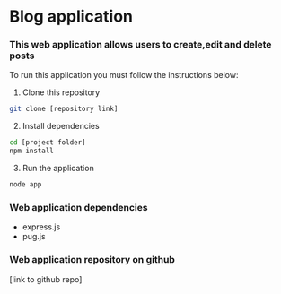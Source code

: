 # Blog application

### This web application allows users to create,edit and delete posts

To run this application you must follow the instructions below:

1. Clone this repository
```bash
git clone [repository link]
```

2. Install dependencies
```bash
cd [project folder]
npm install
```

3. Run the application
```bash
node app
```

### Web application dependencies
 - express.js
 - pug.js 

### Web application repository on github
[link to github repo]